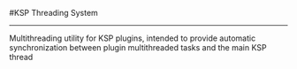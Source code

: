 #KSP Threading System

***

Multithreading utility for KSP plugins, intended to provide automatic synchronization between plugin multithreaded tasks and the main KSP thread 